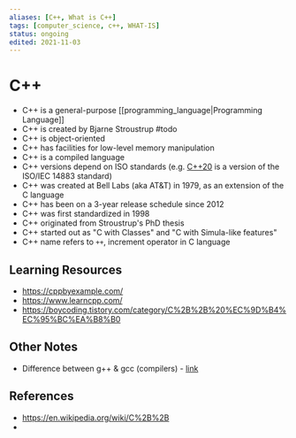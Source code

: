 ```yaml
---
aliases: [C++, What is C++]
tags: [computer_science, c++, WHAT-IS]
status: ongoing
edited: 2021-11-03
---
```


# C++
- C++ is a general-purpose [[programming_language|Programming Language]]
- C++ is created by Bjarne Stroustrup #todo
- C++ is object-oriented
- C++ has facilities for low-level memory manipulation
- C++ is a compiled language
- C++ versions depend on ISO standards (e.g. [C++20](https://en.wikipedia.org/wiki/C%2B%2B20) is a version of the ISO/IEC 14883 standard)
- C++ was created at Bell Labs (aka AT&T) in 1979, as an extension of the C language
- C++ has been on a 3-year release schedule since 2012
- C++ was first standardized in 1998
- C++ originated from Stroustrup's PhD thesis
- C++ started out as "C with Classes" and "C with Simula-like features"
- C++ name refers to `++`, increment operator in C language

## Learning Resources
- https://cppbyexample.com/
- https://www.learncpp.com/
- https://boycoding.tistory.com/category/C%2B%2B%20%EC%9D%B4%EC%95%BC%EA%B8%B0

## Other Notes
- Difference between g++ & gcc (compilers) - [link](https://www.geeksforgeeks.org/difference-between-gcc-and-g/)

## References
- https://en.wikipedia.org/wiki/C%2B%2B
- 